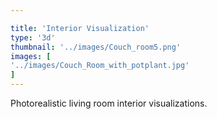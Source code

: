 ```yaml
---

title: 'Interior Visualization'
type: '3d'
thumbnail: '../images/Couch_room5.png'
images: [
'../images/Couch_Room_with_potplant.jpg'
]
---
```


Photorealistic living room interior
visualizations.
